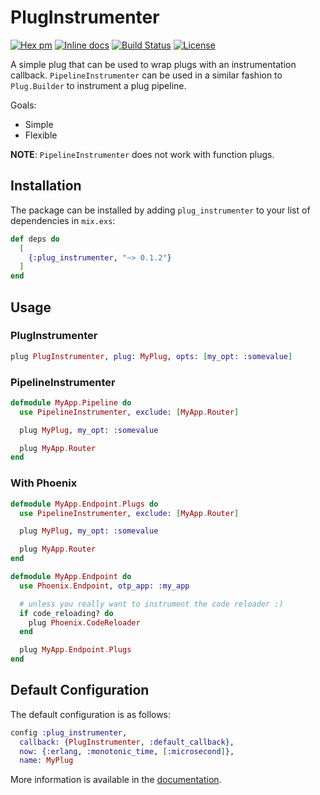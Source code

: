 # PlugInstrumenter

[![Hex pm](http://img.shields.io/hexpm/v/plug_instrumenter.svg?style=flat)](https://hex.pm/packages/plug_instrumenter)
[![Inline docs](http://inch-ci.org/github/TeachersPayTeachers/plug_instrumenter.svg)](http://inch-ci.org/github/TeachersPayTeachers/plug_instrumenter)
[![Build Status](https://travis-ci.org/TeachersPayTeachers/plug_instrumenter.svg?branch=master)](https://travis-ci.org/TeachersPayTeachers/plug_instrumenter)
[![License](https://img.shields.io/badge/License-MIT-blue.svg)](https://opensource.org/licenses/MIT)

A simple plug that can be used to wrap plugs with an instrumentation callback.
`PipelineInstrumenter` can be used in a similar fashion to `Plug.Builder` to
instrument a plug pipeline.

Goals:

- Simple
- Flexible

**NOTE**: `PipelineInstrumenter` does not work with function plugs.

## Installation

The package can be installed by adding `plug_instrumenter` to your list of
dependencies in `mix.exs`:

```elixir
def deps do
  [
    {:plug_instrumenter, "~> 0.1.2"}
  ]
end
```

## Usage

### PlugInstrumenter

```elixir
plug PlugInstrumenter, plug: MyPlug, opts: [my_opt: :somevalue]
```

### PipelineInstrumenter

```elixir
defmodule MyApp.Pipeline do
  use PipelineInstrumenter, exclude: [MyApp.Router]

  plug MyPlug, my_opt: :somevalue

  plug MyApp.Router
end
```

### With Phoenix

```elixir
defmodule MyApp.Endpoint.Plugs do
  use PipelineInstrumenter, exclude: [MyApp.Router]

  plug MyPlug, my_opt: :somevalue

  plug MyApp.Router
end

defmodule MyApp.Endpoint do
  use Phoenix.Endpoint, otp_app: :my_app

  # unless you really want to instrument the code reloader :)
  if code_reloading? do
    plug Phoenix.CodeReloader
  end

  plug MyApp.Endpoint.Plugs
end
```

## Default Configuration

The default configuration is as follows:

```elixir
config :plug_instrumenter,
  callback: {PlugInstrumenter, :default_callback},
  now: {:erlang, :monotonic_time, [:microsecond]},
  name: MyPlug
```

More information is available in the
[documentation](https://hex.pm/packages/plug_instrumenter).
